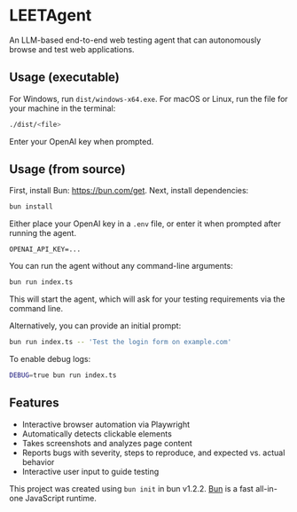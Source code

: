 # LEETAgent

An LLM-based end-to-end web testing agent that can autonomously browse and test web applications.

## Usage (executable)
For Windows, run `dist/windows-x64.exe`. For macOS or Linux, run the file for your machine in the terminal:
```bash
./dist/<file>
```

Enter your OpenAI key when prompted.

## Usage (from source)
First, install Bun: https://bun.com/get. Next, install dependencies:
```bash
bun install
```

Either place your OpenAI key in a `.env` file, or enter it when prompted after running the agent.
```
OPENAI_API_KEY=...
```

You can run the agent without any command-line arguments:
```bash
bun run index.ts
```

This will start the agent, which will ask for your testing requirements via the command line.

Alternatively, you can provide an initial prompt:
```bash
bun run index.ts -- 'Test the login form on example.com'
```

To enable debug logs:
```bash
DEBUG=true bun run index.ts
```

## Features

- Interactive browser automation via Playwright
- Automatically detects clickable elements
- Takes screenshots and analyzes page content
- Reports bugs with severity, steps to reproduce, and expected vs. actual behavior
- Interactive user input to guide testing

This project was created using `bun init` in bun v1.2.2. [Bun](https://bun.sh) is a fast all-in-one JavaScript runtime.
